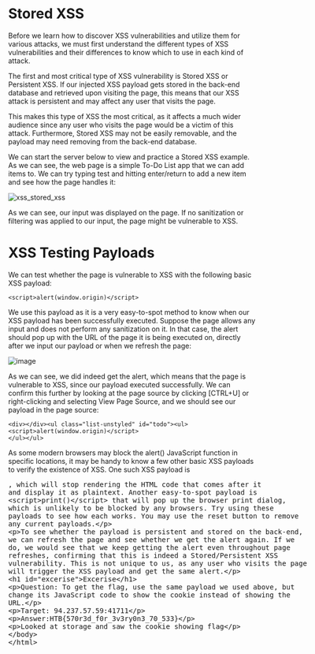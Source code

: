 # Stored XSS
Before we learn how to discover XSS vulnerabilities and utilize them for various attacks, we must first understand the different types of XSS vulnerabilities and their differences to know which to use in each kind of attack.

The first and most critical type of XSS vulnerability is Stored XSS or Persistent XSS. If our injected XSS payload gets stored in the back-end database and retrieved upon visiting the page, this means that our XSS attack is persistent and may affect any user that visits the page.

This makes this type of XSS the most critical, as it affects a much wider audience since any user who visits the page would be a victim of this attack. Furthermore, Stored XSS may not be easily removable, and the payload may need removing from the back-end database.

We can start the server below to view and practice a Stored XSS example. As we can see, the web page is a simple To-Do List app that we can add items to. We can try typing test and hitting enter/return to add a new item and see how the page handles it:

![xss_stored_xss](https://github.com/RipperGh/BugHunting-D/assets/165308866/82ed2fc4-35e6-4f8b-b522-a6836dd1afd8)

As we can see, our input was displayed on the page. If no sanitization or filtering was applied to our input, the page might be vulnerable to XSS.

# XSS Testing Payloads
We can test whether the page is vulnerable to XSS with the following basic XSS payload:
```
<script>alert(window.origin)</script>
```

We use this payload as it is a very easy-to-spot method to know when our XSS payload has been successfully executed. Suppose the page allows any input and does not perform any sanitization on it. In that case, the alert should pop up with the URL of the page it is being executed on, directly after we input our payload or when we refresh the page:

![image](https://github.com/RipperGh/BugHunting-D/assets/165308866/b3942e37-11e3-4656-94a4-2bfb08cefa89)

As we can see, we did indeed get the alert, which means that the page is vulnerable to XSS, since our payload executed successfully. We can confirm this further by looking at the page source by clicking [CTRL+U] or right-clicking and selecting View Page Source, and we should see our payload in the page source:
```
<div></div><ul class="list-unstyled" id="todo"><ul><script>alert(window.origin)</script>
</ul></ul>
```
As some modern browsers may block the alert() JavaScript function in specific locations, it may be handy to know a few other basic XSS payloads to verify the existence of XSS. One such XSS payload is <plaintext>, which will stop rendering the HTML code that comes after it and display it as plaintext. Another easy-to-spot payload is <script>print()</script> that will pop up the browser print dialog, which is unlikely to be blocked by any browsers. Try using these payloads to see how each works. You may use the reset button to remove any current payloads.

To see whether the payload is persistent and stored on the back-end, we can refresh the page and see whether we get the alert again. If we do, we would see that we keep getting the alert even throughout page refreshes, confirming that this is indeed a Stored/Persistent XSS vulnerability. This is not unique to us, as any user who visits the page will trigger the XSS payload and get the same alert.

# Excerise 

Question: To get the flag, use the same payload we used above, but change its JavaScript code to show the cookie instead of showing the URL.

Target: 94.237.57.59:41711

Answer:HTB{570r3d_f0r_3v3ry0n3_70_533}

Looked at storage and saw the cookie showing flag
